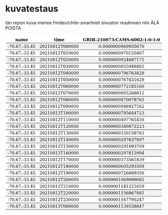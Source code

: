 # kuvatestaus
tän repon kuva menee fmidev/chile-smartmet sivuston readmeen niin ÄLÄ POISTA

![alt text](https://github.com/annikanni/kuvatestaus/blob/main/Screenshot%202021-08-19%20at%2017-33-35%20Debug%20mode%20output.png)
